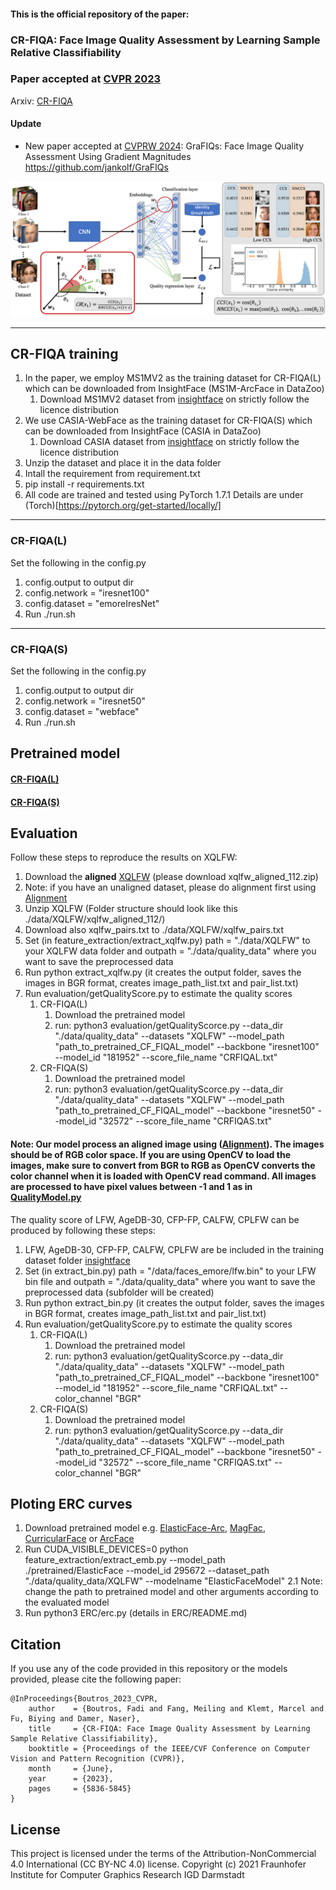 
#### This is the official repository of the paper:
### CR-FIQA: Face Image Quality Assessment by Learning Sample Relative Classifiability 
### Paper accepted at [CVPR 2023](https://cvpr2023.thecvf.com/)
Arxiv: [CR-FIQA](https://arxiv.org/abs/2112.06592)


#### <red>Update</red>
- New paper accepted at [CVPRW 2024](https://cvpr2023.thecvf.com/): GraFIQs: Face Image Quality Assessment Using Gradient Magnitudes
  https://github.com/jankolf/GraFIQs

  
<img src="utils/workflow.png"> 

<hr/>



## CR-FIQA training ##
1. In the paper, we employ MS1MV2 as the training dataset for CR-FIQA(L) which can be downloaded from InsightFace (MS1M-ArcFace in DataZoo)
    1. Download MS1MV2 dataset from [insightface](https://github.com/deepinsight/insightface/tree/master/recognition/_datasets_) on strictly follow the licence distribution
3. We use CASIA-WebFace as the training dataset for CR-FIQA(S) which can be downloaded from InsightFace (CASIA in DataZoo)
    1. Download CASIA dataset from [insightface](https://github.com/deepinsight/insightface/tree/master/recognition/_datasets_) on strictly follow the licence distribution
4. Unzip the dataset and place it in the data folder
5. Intall the requirement from requirement.txt
6. pip install -r requirements.txt
7. All code are trained and tested using PyTorch 1.7.1
Details are under (Torch)[https://pytorch.org/get-started/locally/]
<hr/>

### CR-FIQA(L) ###
Set the following in the config.py
1. config.output to output dir 
2. config.network = "iresnet100"
3. config.dataset = "emoreIresNet" 
4. Run ./run.sh
<hr/>

###  CR-FIQA(S) ###
Set the following in the config.py
1. config.output to output dir 
2. config.network = "iresnet50"
3. config.dataset = "webface" 
4. Run ./run.sh

## Pretrained model

#### [CR-FIQA(L)](https://drive.google.com/drive/folders/1siy_3eQSBuIV6U6_9wgGtbZG2GMgVLMy?usp=sharing)


#### [CR-FIQA(S)](https://drive.google.com/drive/folders/13bE4LP303XA_IzL1YOgG5eN0c8efHU9h?usp=sharing)

## Evaluation ##
Follow these steps to reproduce the results on XQLFW:
1. Download the **aligned** [XQLFW](https://martlgap.github.io/xqlfw/pages/download.html) (please download xqlfw_aligned_112.zip)
2. Note: if you have an unaligned dataset, please do alignment first using [Alignment](https://github.com/fdbtrs/SFace-Privacy-friendly-and-Accurate-Face-Recognition-using-Synthetic-Data/blob/master/utils/MTCNN_alignment_fast.py)
2. Unzip XQLFW (Folder structure should look like this ./data/XQLFW/xqlfw_aligned_112/)
3. Download also xqlfw_pairs.txt to ./data/XQLFW/xqlfw_pairs.txt
4. Set (in feature_extraction/extract_xqlfw.py) path = "./data/XQLFW" to your XQLFW data folder and outpath = "./data/quality_data" where you want to save the preprocessed data
5. Run python extract_xqlfw.py (it creates the output folder, saves the images in BGR format, creates image_path_list.txt and pair_list.txt)
6. Run evaluation/getQualityScore.py to estimate the quality scores  
    1. CR-FIQA(L)  
        1. Download the pretrained model
        2. run: python3 evaluation/getQualityScorce.py --data_dir "./data/quality_data" --datasets "XQLFW" --model_path "path_to_pretrained_CF_FIQAL_model" --backbone "iresnet100" --model_id "181952" --score_file_name "CRFIQAL.txt"  
    2. CR-FIQA(S)
        1. Download the pretrained model
        2. run: python3 evaluation/getQualityScorce.py --data_dir "./data/quality_data" --datasets "XQLFW" --model_path "path_to_pretrained_CF_FIQAL_model" --backbone "iresnet50" --model_id "32572" --score_file_name "CRFIQAS.txt"
#### Note: Our model process an aligned image using ([Alignment](https://github.com/fdbtrs/SFace-Privacy-friendly-and-Accurate-Face-Recognition-using-Synthetic-Data/blob/master/utils/MTCNN_alignment_fast.py)). The images should be of RGB color space. If you are using OpenCV to load the images, make sure to convert from BGR to RGB as OpenCV converts the color channel when it is loaded with OpenCV read command. All images are processed to have pixel values between -1 and 1 as in [QualityModel.py](https://github.com/fdbtrs/CR-FIQA/blob/main/evaluation/QualityModel.py)         
The quality score of LFW, AgeDB-30, CFP-FP, CALFW, CPLFW can be produced by following these steps:
1. LFW, AgeDB-30, CFP-FP, CALFW, CPLFW are be included in the training dataset folder [insightface](https://github.com/deepinsight/insightface/tree/master/recognition/_datasets_)
2. Set (in extract_bin.py) path = "/data/faces_emore/lfw.bin" to your LFW bin file and outpath = "./data/quality_data" where you want to save the preprocessed data (subfolder will be created)
3. Run python extract_bin.py (it creates the output folder, saves the images in BGR format, creates image_path_list.txt and pair_list.txt)  
4. Run evaluation/getQualityScore.py to estimate the quality scores  
    1. CR-FIQA(L)  
        1. Download the pretrained model
        2. run: python3 evaluation/getQualityScorce.py --data_dir "./data/quality_data" --datasets "XQLFW" --model_path "path_to_pretrained_CF_FIQAL_model" --backbone "iresnet100" --model_id "181952" --score_file_name "CRFIQAL.txt"   --color_channel "BGR"
    2. CR-FIQA(S)
        1. Download the pretrained model
        2. run: python3 evaluation/getQualityScorce.py --data_dir "./data/quality_data" --datasets "XQLFW" --model_path "path_to_pretrained_CF_FIQAL_model" --backbone "iresnet50" --model_id "32572" --score_file_name "CRFIQAS.txt" --color_channel "BGR"
        
     
## Ploting ERC curves ##
1. Download pretrained model e.g. [ElasticFace-Arc](https://github.com/fdbtrs/ElasticFace), [MagFac](https://github.com/IrvingMeng/MagFace), [CurricularFace](https://github.com/HuangYG123/CurricularFace) or [ArcFace](https://github.com/deepinsight/insightface)
2. Run CUDA_VISIBLE_DEVICES=0 python feature_extraction/extract_emb.py --model_path ./pretrained/ElasticFace --model_id 295672 --dataset_path "./data/quality_data/XQLFW" --modelname "ElasticFaceModel"
    2.1 Note: change the path to pretrained model and other arguments according to the evaluated model 
3. Run python3 ERC/erc.py (details in  ERC/README.md)


## Citation ##
If you use any of the code provided in this repository or the models provided, please cite the following paper:
```
@InProceedings{Boutros_2023_CVPR,
    author    = {Boutros, Fadi and Fang, Meiling and Klemt, Marcel and Fu, Biying and Damer, Naser},
    title     = {CR-FIQA: Face Image Quality Assessment by Learning Sample Relative Classifiability},
    booktitle = {Proceedings of the IEEE/CVF Conference on Computer Vision and Pattern Recognition (CVPR)},
    month     = {June},
    year      = {2023},
    pages     = {5836-5845}
}
```


## License ##

This project is licensed under the terms of the Attribution-NonCommercial 4.0 International (CC BY-NC 4.0) license.
Copyright (c) 2021 Fraunhofer Institute for Computer Graphics Research IGD Darmstadt
